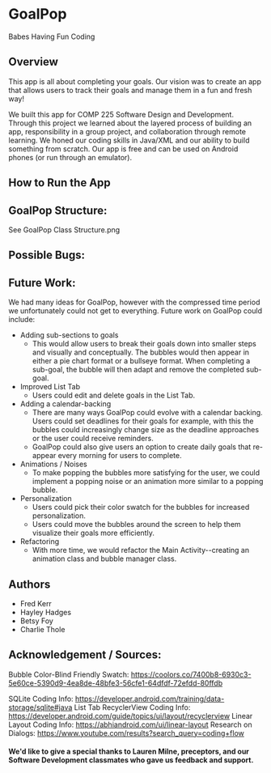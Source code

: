 # GoalPop


Babes Having Fun Coding

## Overview
This app is all about completing your goals. Our vision was to create an app that allows users to track their goals and manage them in a fun and fresh way!

We built this app for COMP 225 Software Design and Development. Through this project we learned about the layered process of building an app, responsibility in a group project, and collaboration through remote learning. We honed our coding skills in Java/XML and our ability to build something from scratch. Our app is free and can be used on Android phones (or run through an emulator).

## How to Run the App

## GoalPop Structure:
See GoalPop Class Structure.png

## Possible Bugs:

## Future Work:
We had many ideas for GoalPop, however with the compressed time period we unfortunately could not get to everything. Future work on GoalPop could include:
* Adding sub-sections to goals
    * This would allow users to break their goals down into smaller steps and visually and conceptually.
    The bubbles would then appear in either a pie chart format or a bullseye format. When completing a sub-goal,
    the bubble will then adapt and remove the completed sub-goal.
* Improved List Tab
    * Users could edit and delete goals in the List Tab.
* Adding a calendar-backing
    * There are many ways GoalPop could evolve with a calendar backing. Users could set deadlines for their goals for example, with this the bubbles
     could increasingly change size as the deadline approaches or the user could receive reminders.
     * GoalPop could also give users an option to create daily goals that re-appear every morning for users to complete.
* Animations / Noises
    * To make popping the bubbles more satisfying for the user, we could implement a popping noise or an animation more similar to a popping bubble.
* Personalization
    * Users could pick their color swatch for the bubbles for increased personalization.
    * Users could move the bubbles around the screen to help them visualize their goals more efficiently.
* Refactoring
   * With more time, we would refactor the Main Activity--creating an animation class and bubble manager class.



## Authors
* Fred Kerr
* Hayley Hadges
* Betsy Foy
* Charlie Thole

## Acknowledgement / Sources:
Bubble Color-Blind Friendly Swatch: https://coolors.co/7400b8-6930c3-5e60ce-5390d9-4ea8de-48bfe3-56cfe1-64dfdf-72efdd-80ffdb

SQLite Coding Info: https://developer.android.com/training/data-storage/sqlite#java
List Tab RecyclerView Coding Info: https://developer.android.com/guide/topics/ui/layout/recyclerview
Linear Layout Coding Info: https://abhiandroid.com/ui/linear-layout
Research on Dialogs:
https://www.youtube.com/results?search_query=coding+flow

#### We'd like to give a special thanks to Lauren Milne, preceptors, and our Software Development classmates who gave us feedback and support.
